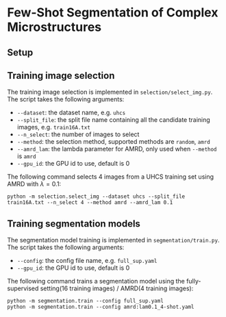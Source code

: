 # Few-Shot Segmentation of Complex Microstructures
## Setup
## Training image selection
The training image selection is implemented in `selection/select_img.py`. The script takes the following arguments:
- `--dataset`: the dataset name, e.g. `uhcs`
- `--split_file`: the split file name containing all the candidate training images, e.g. `train16A.txt`
- `--n_select`: the number of images to select
- `--method`: the selection method, supported methods are `random`, `amrd`
- `--amrd_lam`: the lambda parameter for AMRD, only used when `--method` is `amrd`
- `--gpu_id`: the GPU id to use, default is 0

The following command selects 4 images from a UHCS training set using AMRD with $\lambda = 0.1$:
```shell
python -m selection.select_img --dataset uhcs --split_file train16A.txt --n_select 4 --method amrd --amrd_lam 0.1
```

## Training segmentation models
The segmentation model training is implemented in `segmentation/train.py`. The script takes the following arguments:
- `--config`: the config file name, e.g. `full_sup.yaml`
- `--gpu_id`: the GPU id to use, default is 0

The following command trains a segmentation model using the fully-supervised setting(16 training images) / AMRD(4 training images):
```shell
python -m segmentation.train --config full_sup.yaml
python -m segmentation.train --config amrd:lam0.1_4-shot.yaml
```
